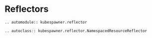 # Reflectors

```{eval-rst}
.. automodule:: kubespawner.reflector
```

```{eval-rst}
.. autoclass:: kubespawner.reflector.NamespacedResourceReflector
```
